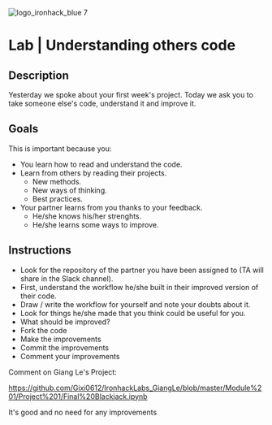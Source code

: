 ![logo_ironhack_blue 7](https://user-images.githubusercontent.com/23629340/40541063-a07a0a8a-601a-11e8-91b5-2f13e4e6b441.png)
# Lab | Understanding others code

## Description
Yesterday we spoke about your first week's project. Today we ask you to take someone else's code, understand it and improve it. 

## Goals
This is important because you:
* You learn how to read and understand the code.
* Learn from others by reading their projects.
  * New methods.
  * New ways of thinking.
  * Best practices.
* Your partner learns from you thanks to your feedback.
  * He/she knows his/her strenghts.
  * He/she learns some ways to improve.

## Instructions
* Look for the repository of the partner you have been assigned to (TA will share in the Slack channel).
* First, understand the workflow he/she built in their improved version of their code.
* Draw / write the workflow for yourself and note your doubts about it.
* Look for things he/she made that you think could be useful for you.
* What should be improved?
* Fork the code
* Make the improvements
* Commit the improvements
* Comment your improvements

Comment on Giang Le's Project: 

https://github.com/Gixi0612/IronhackLabs_GiangLe/blob/master/Module%201/Project%201/Final%20Blackjack.ipynb

It's good and no need for any improvements